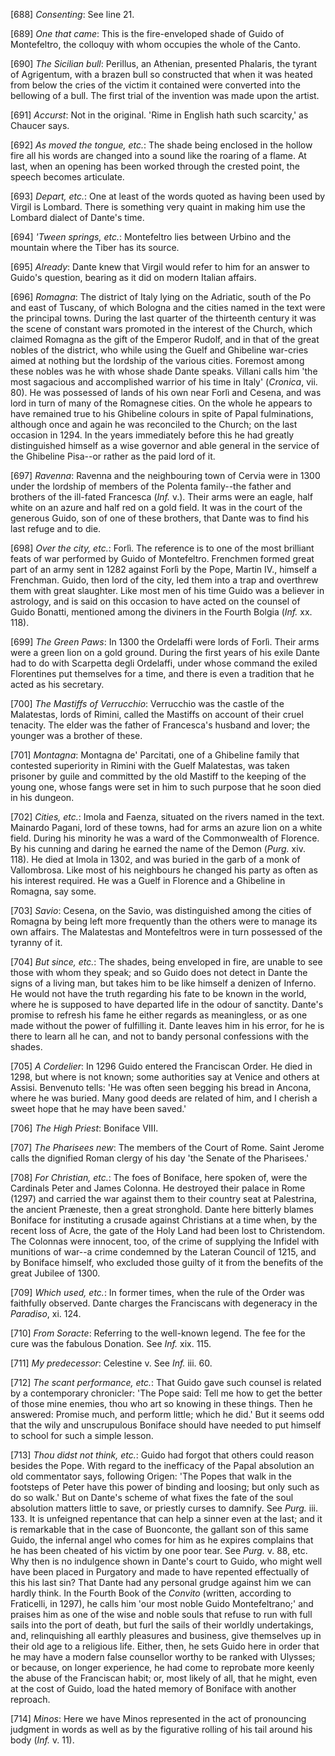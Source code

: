[688] _Consenting_: See line 21.

[689] _One that came_: This is the fire-enveloped shade of Guido of
Montefeltro, the colloquy with whom occupies the whole of the Canto.

[690] _The Sicilian bull_: Perillus, an Athenian, presented Phalaris,
the tyrant of Agrigentum, with a brazen bull so constructed that when it
was heated from below the cries of the victim it contained were
converted into the bellowing of a bull. The first trial of the invention
was made upon the artist.

[691] _Accurst_: Not in the original. 'Rime in English hath such
scarcity,' as Chaucer says.

[692] _As moved the tongue, etc._: The shade being enclosed in the
hollow fire all his words are changed into a sound like the roaring of a
flame. At last, when an opening has been worked through the crested
point, the speech becomes articulate.

[693] _Depart, etc._: One at least of the words quoted as having been
used by Virgil is Lombard. There is something very quaint in making him
use the Lombard dialect of Dante's time.

[694] _'Tween springs, etc._: Montefeltro lies between Urbino and the
mountain where the Tiber has its source.

[695] _Already_: Dante knew that Virgil would refer to him for an answer
to Guido's question, bearing as it did on modern Italian affairs.

[696] _Romagna_: The district of Italy lying on the Adriatic, south of
the Po and east of Tuscany, of which Bologna and the cities named in the
text were the principal towns. During the last quarter of the thirteenth
century it was the scene of constant wars promoted in the interest of
the Church, which claimed Romagna as the gift of the Emperor Rudolf, and
in that of the great nobles of the district, who while using the Guelf
and Ghibeline war-cries aimed at nothing but the lordship of the various
cities. Foremost among these nobles was he with whose shade Dante
speaks. Villani calls him 'the most sagacious and accomplished warrior
of his time in Italy' (_Cronica_, vii. 80). He was possessed of lands of
his own near Forlì and Cesena, and was lord in turn of many of the
Romagnese cities. On the whole he appears to have remained true to his
Ghibeline colours in spite of Papal fulminations, although once and
again he was reconciled to the Church; on the last occasion in 1294. In
the years immediately before this he had greatly distinguished himself
as a wise governor and able general in the service of the Ghibeline
Pisa--or rather as the paid lord of it.

[697] _Ravenna_: Ravenna and the neighbouring town of Cervia were in
1300 under the lordship of members of the Polenta family--the father and
brothers of the ill-fated Francesca (_Inf._ v.). Their arms were an
eagle, half white on an azure and half red on a gold field. It was in
the court of the generous Guido, son of one of these brothers, that
Dante was to find his last refuge and to die.

[698] _Over the city, etc._: Forlì. The reference is to one of the most
brilliant feats of war performed by Guido of Montefeltro. Frenchmen
formed great part of an army sent in 1282 against Forlì by the Pope,
Martin IV., himself a Frenchman. Guido, then lord of the city, led them
into a trap and overthrew them with great slaughter. Like most men of
his time Guido was a believer in astrology, and is said on this occasion
to have acted on the counsel of Guido Bonatti, mentioned among the
diviners in the Fourth Bolgia (_Inf._ xx. 118).

[699] _The Green Paws_: In 1300 the Ordelaffi were lords of Forlì. Their
arms were a green lion on a gold ground. During the first years of his
exile Dante had to do with Scarpetta degli Ordelaffi, under whose
command the exiled Florentines put themselves for a time, and there is
even a tradition that he acted as his secretary.

[700] _The Mastiffs of Verrucchio_: Verrucchio was the castle of the
Malatestas, lords of Rimini, called the Mastiffs on account of their
cruel tenacity. The elder was the father of Francesca's husband and
lover; the younger was a brother of these.

[701] _Montagna_: Montagna de' Parcitati, one of a Ghibeline family that
contested superiority in Rimini with the Guelf Malatestas, was taken
prisoner by guile and committed by the old Mastiff to the keeping of the
young one, whose fangs were set in him to such purpose that he soon died
in his dungeon.

[702] _Cities, etc._: Imola and Faenza, situated on the rivers named in
the text. Mainardo Pagani, lord of these towns, had for arms an azure
lion on a white field. During his minority he was a ward of the
Commonwealth of Florence. By his cunning and daring he earned the name
of the Demon (_Purg._ xiv. 118). He died at Imola in 1302, and was
buried in the garb of a monk of Vallombrosa. Like most of his neighbours
he changed his party as often as his interest required. He was a Guelf
in Florence and a Ghibeline in Romagna, say some.

[703] _Savio_: Cesena, on the Savio, was distinguished among the cities
of Romagna by being left more frequently than the others were to manage
its own affairs. The Malatestas and Montefeltros were in turn possessed
of the tyranny of it.

[704] _But since, etc._: The shades, being enveloped in fire, are unable
to see those with whom they speak; and so Guido does not detect in Dante
the signs of a living man, but takes him to be like himself a denizen of
Inferno. He would not have the truth regarding his fate to be known in
the world, where he is supposed to have departed life in the odour of
sanctity. Dante's promise to refresh his fame he either regards as
meaningless, or as one made without the power of fulfilling it. Dante
leaves him in his error, for he is there to learn all he can, and not to
bandy personal confessions with the shades.

[705] _A Cordelier_: In 1296 Guido entered the Franciscan Order. He died
in 1298, but where is not known; some authorities say at Venice and
others at Assisi. Benvenuto tells: 'He was often seen begging his bread
in Ancona, where he was buried. Many good deeds are related of him, and
I cherish a sweet hope that he may have been saved.'

[706] _The High Priest_: Boniface VIII.

[707] _The Pharisees new_: The members of the Court of Rome. Saint
Jerome calls the dignified Roman clergy of his day 'the Senate of the
Pharisees.'

[708] _For Christian, etc._: The foes of Boniface, here spoken of, were
the Cardinals Peter and James Colonna. He destroyed their palace in Rome
(1297) and carried the war against them to their country seat at
Palestrina, the ancient Præneste, then a great stronghold. Dante here
bitterly blames Boniface for instituting a crusade against Christians at
a time when, by the recent loss of Acre, the gate of the Holy Land had
been lost to Christendom. The Colonnas were innocent, too, of the crime
of supplying the Infidel with munitions of war--a crime condemned by the
Lateran Council of 1215, and by Boniface himself, who excluded those
guilty of it from the benefits of the great Jubilee of 1300.

[709] _Which used, etc._: In former times, when the rule of the Order
was faithfully observed. Dante charges the Franciscans with degeneracy
in the _Paradiso_, xi. 124.

[710] _From Soracte_: Referring to the well-known legend. The fee for
the cure was the fabulous Donation. See _Inf._ xix. 115.

[711] _My predecessor_: Celestine v. See _Inf._ iii. 60.

[712] _The scant performance, etc._: That Guido gave such counsel is
related by a contemporary chronicler: 'The Pope said: Tell me how to get
the better of those mine enemies, thou who art so knowing in these
things. Then he answered: Promise much, and perform little; which he
did.' But it seems odd that the wily and unscrupulous Boniface should
have needed to put himself to school for such a simple lesson.

[713] _Thou didst not think, etc._: Guido had forgot that others could
reason besides the Pope. With regard to the inefficacy of the Papal
absolution an old commentator says, following Origen: 'The Popes that
walk in the footsteps of Peter have this power of binding and loosing;
but only such as do so walk.' But on Dante's scheme of what fixes the
fate of the soul absolution matters little to save, or priestly curses
to damnify. See _Purg._ iii. 133. It is unfeigned repentance that can
help a sinner even at the last; and it is remarkable that in the case of
Buonconte, the gallant son of this same Guido, the infernal angel who
comes for him as he expires complains that he has been cheated of his
victim by one poor tear. See _Purg._ v. 88, etc. Why then is no
indulgence shown in Dante's court to Guido, who might well have been
placed in Purgatory and made to have repented effectually of this his
last sin? That Dante had any personal grudge against him we can hardly
think. In the Fourth Book of the _Convito_ (written, according to
Fraticelli, in 1297), he calls him 'our most noble Guido Montefeltrano;'
and praises him as one of the wise and noble souls that refuse to run
with full sails into the port of death, but furl the sails of their
worldly undertakings, and, relinquishing all earthly pleasures and
business, give themselves up in their old age to a religious life.
Either, then, he sets Guido here in order that he may have a modern
false counsellor worthy to be ranked with Ulysses; or because, on longer
experience, he had come to reprobate more keenly the abuse of the
Franciscan habit; or, most likely of all, that he might, even at the
cost of Guido, load the hated memory of Boniface with another reproach.

[714] _Minos_: Here we have Minos represented in the act of pronouncing
judgment in words as well as by the figurative rolling of his tail
around his body (_Inf._ v. 11).



